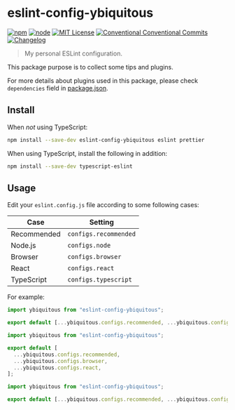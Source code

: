 # eslint-config-ybiquitous

[![npm](https://img.shields.io/npm/v/eslint-config-ybiquitous.svg)](https://www.npmjs.com/package/eslint-config-ybiquitous)
[![node](https://img.shields.io/node/v/eslint-config-ybiquitous.svg)](https://github.com/ybiquitous/eslint-config-ybiquitous)
[![MIT License](https://img.shields.io/github/license/ybiquitous/ybiq.svg)](LICENSE)
[![Conventional Conventional Commits](https://img.shields.io/badge/Conventional%20Commits-1.0.0-yellow.svg)](https://conventionalcommits.org)
[![Changelog](https://img.shields.io/badge/changelog-here-blue.svg)](CHANGELOG.md)

> My personal ESLint configuration.

This package purpose is to collect some tips and plugins.

For more details about plugins used in this package,
please check `dependencies` field in [package.json](package.json).

## Install

When _not_ using TypeScript:

```sh
npm install --save-dev eslint-config-ybiquitous eslint prettier
```

When using TypeScript, install the following in addition:

```sh
npm install --save-dev typescript-eslint
```

## Usage

Edit your `eslint.config.js` file according to some following cases:

| Case        | Setting               |
| ----------- | --------------------- |
| Recommended | `configs.recommended` |
| Node.js     | `configs.node`        |
| Browser     | `configs.browser`     |
| React       | `configs.react`       |
| TypeScript  | `configs.typescript`  |

For example:

```js
import ybiquitous from "eslint-config-ybiquitous";

export default [...ybiquitous.configs.recommended, ...ybiquitous.configs.node];
```

```js
import ybiquitous from "eslint-config-ybiquitous";

export default [
  ...ybiquitous.configs.recommended,
  ...ybiquitous.configs.browser,
  ...ybiquitous.configs.react,
];
```

```js
import ybiquitous from "eslint-config-ybiquitous";

export default [...ybiquitous.configs.recommended, ...ybiquitous.configs.typescript];
```

